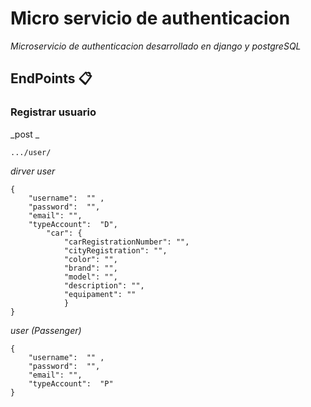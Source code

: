 # Micro servicio de authenticacion 
_Microservicio de authenticacion desarrollado en django y postgreSQL_

## EndPoints 📋

### Registrar usuario
_post _

```
.../user/
```
_dirver user_
```
{
    "username":  "" ,
    "password":  "",
    "email": "",
    "typeAccount":  "D",
        "car": {
            "carRegistrationNumber": "",
            "cityRegistration": "",
            "color": "",
            "brand": "",
            "model": "",
            "description": "",
            "equipament": ""
            }
}
```

_user (Passenger)_
```
{
    "username":  "" ,
    "password":  "",
    "email": "",
    "typeAccount":  "P"
}
```